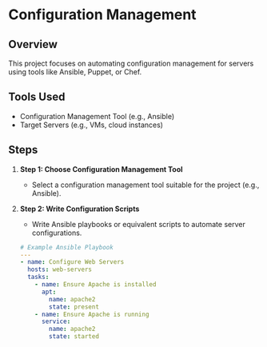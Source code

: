 # Configuration Management

## Overview
This project focuses on automating configuration management for servers using tools like Ansible, Puppet, or Chef.

## Tools Used
- Configuration Management Tool (e.g., Ansible)
- Target Servers (e.g., VMs, cloud instances)

## Steps
1. **Step 1: Choose Configuration Management Tool**
   - Select a configuration management tool suitable for the project (e.g., Ansible).

2. **Step 2: Write Configuration Scripts**
   - Write Ansible playbooks or equivalent scripts to automate server configurations.

   ```yaml
   # Example Ansible Playbook
   ---
   - name: Configure Web Servers
     hosts: web-servers
     tasks:
       - name: Ensure Apache is installed
         apt:
           name: apache2
           state: present
       - name: Ensure Apache is running
         service:
           name: apache2
           state: started
